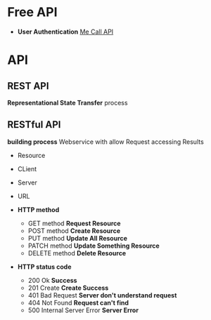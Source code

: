 # Free API

- **User Authentication** [Me Call API](https://mecallapi.com/)

# API

## REST API

**Representational State Transfer** process

## RESTful API

**building process** Webservice with allow Request accessing Results

- Resource
- CLient
- Server
- URL

- **HTTP method**

  - GET method **Request Resource**
  - POST method **Create Resource**
  - PUT method **Update All Resource**
  - PATCH method **Update Something Resource**
  - DELETE method **Delete Resource**

- **HTTP status code**
  - 200 Ok **Success**
  - 201 Create **Create Success**
  - 401 Bad Request **Server don't understand request**
  - 404 Not Found **Request can't find**
  - 500 Internal Server Error **Server Error**
